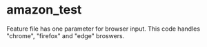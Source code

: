 # amazon_test
Feature file has one parameter for browser input.
This code handles "chrome", "firefox" and "edge" broswers.
